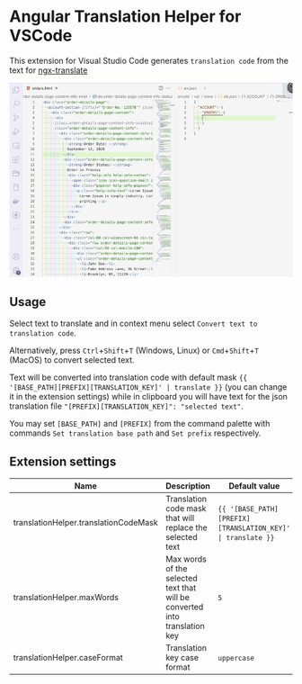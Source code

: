 # Angular Translation Helper for VSCode

This extension for Visual Studio Code generates `translation code` from the text for [ngx-translate](https://github.com/ngx-translate/core)

![demo](https://github.com/Goodmain/vscode-angular-translation-helper-plugin/raw/main/images/demo.gif)

## Usage

Select text to translate and in context menu select `Convert text to translation code`.

Alternatively, press `Ctrl`+`Shift`+`T` (Windows, Linux) or `Cmd`+`Shift`+`T` (MacOS) to convert selected text.

Text will be converted into translation code with default mask `{{ '[BASE_PATH][PREFIX][TRANSLATION_KEY]' | translate }}` (you can change it in the extension settings) while in clipboard you will have text for the json translation file `"[PREFIX][TRANSLATION_KEY]": "selected text"`.

You may set `[BASE_PATH]` and `[PREFIX]` from the command palette with commands `Set translation base path` and `Set prefix` respectively.

## Extension settings

| Name | Description | Default value |
| --- | --- | --- |
| translationHelper.translationCodeMask | Translation code mask that will replace the selected text | `{{ '[BASE_PATH][PREFIX][TRANSLATION_KEY]' \| translate }}` |
| translationHelper.maxWords | Max words of the selected text that will be converted into translation key | `5` |
| translationHelper.caseFormat | Translation key case format | `uppercase` |